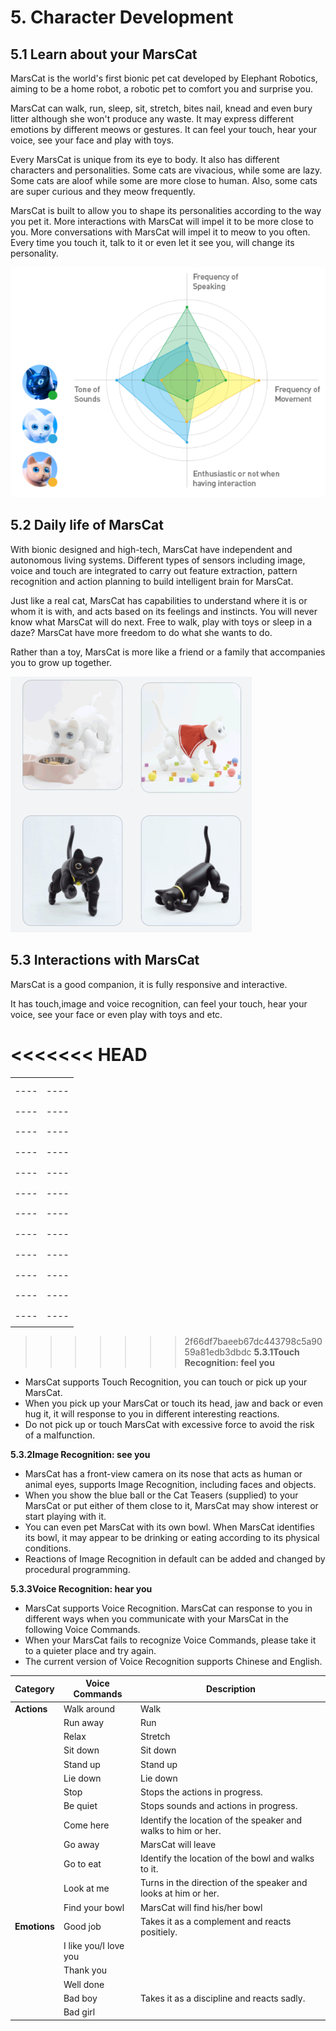 # 5. Character Development

## 5.1 Learn about your MarsCat

MarsCat is the world's first bionic pet cat developed by Elephant Robotics, aiming to be a home robot, a robotic pet to comfort you and surprise you.

MarsCat can walk, run, sleep, sit, stretch, bites nail, knead and even bury litter although she won't produce any waste. It may express different emotions by different meows or gestures. It can feel your touch, hear your voice, see your face and play with toys.

Every MarsCat is unique from its eye to body. It also has different characters and personalities. Some cats are vivacious, while some are lazy. Some cats are aloof while some are more close to human. Also, some cats are super curious and they meow frequently.

MarsCat is built to allow you to shape its personalities according to the way you pet it. More interactions with MarsCat will impel it to be more close to you. More conversations with MarsCat will impel it to meow to you often. Every time you touch it, talk to it or even let it see you, will change its personality.

![性格](..\image\MarsCat_demo\1619491502181.png)

## 5.2 Daily life of MarsCat

With bionic designed and high-tech, MarsCat have independent and autonomous living systems. Different types of sensors including image, voice and touch are integrated to carry out feature extraction, pattern recognition and action planning to build intelligent brain for MarsCat.

Just like a real cat, MarsCat has capabilities to understand where it is or whom it is with, and acts based on its feelings and instincts. You will never know what MarsCat will do next. Free to walk, play with toys or sleep in a daze? MarsCat have more freedom to do what she wants to do.

Rather than a toy, MarsCat is more like a friend or a family that accompanies you to grow up together.

![](..\image\MarsCat_demo\1619491521668.png)

## 5.3 Interactions with MarsCat

MarsCat is a good companion, it is fully responsive and interactive.

It has touch,image and voice recognition, can feel your touch, hear your voice, see your face or even play with toys and etc.



<<<<<<< HEAD
=======
|      |      |
| ---- | ---- |
|      |      |
|      |      |
| ---- | ---- |
|      |      |
|      |      |
| ---- | ---- |
|      |      |
|      |      |
| ---- | ---- |
|      |      |
|      |      |
| ---- | ---- |
|      |      |
|      |      |
| ---- | ---- |
|      |      |
|      |      |
| ---- | ---- |
|      |      |
|      |      |
| ---- | ---- |
|      |      |
|      |      |
| ---- | ---- |
|      |      |
|      |      |
| ---- | ---- |
|      |      |
|      |      |
| ---- | ---- |
|      |      |
|      |      |
| ---- | ---- |
|      |      |
|      |      |
| ---- | ---- |
|      |      |




>>>>>>> 2f66df7baeeb67dc443798c5a9059a81edb3dbdc
**5.3.1Touch Recognition: feel you**

- MarsCat supports Touch Recognition, you can touch or pick up your MarsCat.
- When you pick up your MarsCat or touch its head, jaw and back or even hug it, it will response to you in different interesting reactions.
- Do not pick up or touch MarsCat with excessive force to avoid the risk of a malfunction.

**5.3.2Image Recognition: see you**

- MarsCat has a front-view camera on its nose that acts as human or animal eyes, supports Image Recognition, including faces and objects.
- When you show the blue ball or the Cat Teasers (supplied) to your MarsCat or put either of them close to it, MarsCat may show interest or start playing with it.
- You can even pet MarsCat with its own bowl. When MarsCat identifies its bowl, it may appear to be drinking or eating according to its physical conditions.
- Reactions of Image Recognition in default can be added and changed by procedural programming.

**5.3.3Voice Recognition: hear you**

- MarsCat supports Voice Recognition. MarsCat can response to you in different ways when you communicate with your MarsCat in the following Voice Commands.
- When your MarsCat fails to recognize Voice Commands, please take it to a quieter place and try again.
- The current version of Voice Recognition supports Chinese and English.


| **Category** | **Voice Commands**    | **Description**                                                |
| -------------- | ----------------------- | ---------------------------------------------------------------- |
| **Actions**  | Walk around           | Walk                                                           |
|              | Run away              | Run                                                            |
|              | Relax                 | Stretch                                                        |
|              | Sit down              | Sit down                                                       |
|              | Stand up              | Stand up                                                       |
|              | Lie down              | Lie down                                                       |
|              | Stop                  | Stops the actions in progress.                                 |
|              | Be quiet              | Stops sounds and actions in progress.                          |
|              | Come here             | Identify the location of the speaker and walks to him or her.  |
|              | Go away               | MarsCat will leave                                             |
|              | Go to eat             | Identify the location of the bowl and walks to it.             |
|              | Look at me            | Turns in the direction of the speaker and looks at him or her. |
|              | Find your bowl        | MarsCat will find his/her bowl                                 |
| **Emotions** | Good job              | Takes it as a complement and reacts positiely.                 |
|              | I like you/I love you |                                                                |
|              | Thank you             |                                                                |
|              | Well done             |                                                                |
|              | Bad boy               | Takes it as a discipline and reacts sadly.                     |
|              | Bad girl              |                                                                |
